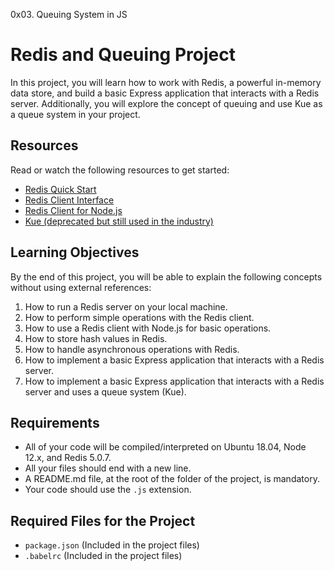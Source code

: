 0x03. Queuing System in JS

# Redis and Queuing Project

In this project, you will learn how to work with Redis, a powerful in-memory data store, and build a basic Express application that interacts with a Redis server. Additionally, you will explore the concept of queuing and use Kue as a queue system in your project.

## Resources

Read or watch the following resources to get started:

- [Redis Quick Start](https://intranet.alxswe.com/rltoken/8xeApIhnxgFZkgn54BiIeA)
- [Redis Client Interface](https://intranet.alxswe.com/rltoken/1rq3ral-3C5O1t67dbGcWg)
- [Redis Client for Node.js](https://intranet.alxswe.com/rltoken/mRftfl67BrNvl-RM5JQfUA)
- [Kue (deprecated but still used in the industry)](https://intranet.alxswe.com/rltoken/yTC3Ci2IV2US24xJsBfMgQ)

## Learning Objectives

By the end of this project, you will be able to explain the following concepts without using external references:

1. How to run a Redis server on your local machine.
2. How to perform simple operations with the Redis client.
3. How to use a Redis client with Node.js for basic operations.
4. How to store hash values in Redis.
5. How to handle asynchronous operations with Redis.
6. How to implement a basic Express application that interacts with a Redis server.
7. How to implement a basic Express application that interacts with a Redis server and uses a queue system (Kue).

## Requirements

- All of your code will be compiled/interpreted on Ubuntu 18.04, Node 12.x, and Redis 5.0.7.
- All your files should end with a new line.
- A README.md file, at the root of the folder of the project, is mandatory.
- Your code should use the `.js` extension.

## Required Files for the Project

- `package.json` (Included in the project files)
- `.babelrc` (Included in the project files)

